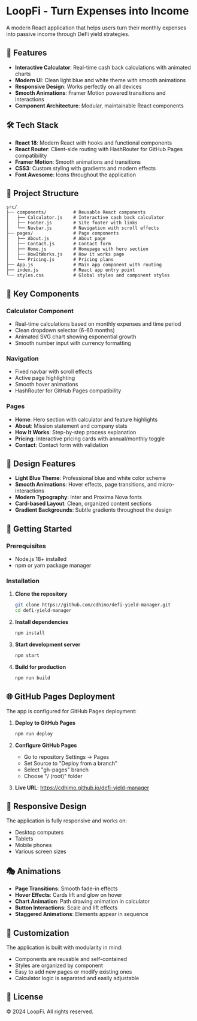 # LoopFi - Turn Expenses into Income

A modern React application that helps users turn their monthly expenses into passive income through DeFi yield strategies.

## 🚀 Features

- **Interactive Calculator**: Real-time cash back calculations with animated charts
- **Modern UI**: Clean light blue and white theme with smooth animations
- **Responsive Design**: Works perfectly on all devices
- **Smooth Animations**: Framer Motion powered transitions and interactions
- **Component Architecture**: Modular, maintainable React components

## 🛠️ Tech Stack

- **React 18**: Modern React with hooks and functional components
- **React Router**: Client-side routing with HashRouter for GitHub Pages compatibility
- **Framer Motion**: Smooth animations and transitions
- **CSS3**: Custom styling with gradients and modern effects
- **Font Awesome**: Icons throughout the application

## 📁 Project Structure

```
src/
├── components/          # Reusable React components
│   ├── Calculator.js    # Interactive cash back calculator
│   ├── Footer.js        # Site footer with links
│   └── Navbar.js        # Navigation with scroll effects
├── pages/               # Page components
│   ├── About.js         # About page
│   ├── Contact.js       # Contact form
│   ├── Home.js          # Homepage with hero section
│   ├── HowItWorks.js    # How it works page
│   └── Pricing.js       # Pricing plans
├── App.js               # Main app component with routing
├── index.js             # React app entry point
└── styles.css           # Global styles and component styles
```

## 🎯 Key Components

### Calculator Component
- Real-time calculations based on monthly expenses and time period
- Clean dropdown selector (6-60 months)
- Animated SVG chart showing exponential growth
- Smooth number input with currency formatting

### Navigation
- Fixed navbar with scroll effects
- Active page highlighting
- Smooth hover animations
- HashRouter for GitHub Pages compatibility

### Pages
- **Home**: Hero section with calculator and feature highlights
- **About**: Mission statement and company stats
- **How It Works**: Step-by-step process explanation
- **Pricing**: Interactive pricing cards with annual/monthly toggle
- **Contact**: Contact form with validation

## 🎨 Design Features

- **Light Blue Theme**: Professional blue and white color scheme
- **Smooth Animations**: Hover effects, page transitions, and micro-interactions
- **Modern Typography**: Inter and Proxima Nova fonts
- **Card-based Layout**: Clean, organized content sections
- **Gradient Backgrounds**: Subtle gradients throughout the design

## 🚀 Getting Started

### Prerequisites
- Node.js 18+ installed
- npm or yarn package manager

### Installation
1. **Clone the repository**
   ```bash
   git clone https://github.com/cdhimo/defi-yield-manager.git
   cd defi-yield-manager
   ```

2. **Install dependencies**
   ```bash
   npm install
   ```

3. **Start development server**
   ```bash
   npm start
   ```

4. **Build for production**
   ```bash
   npm run build
   ```

## 🌐 GitHub Pages Deployment

The app is configured for GitHub Pages deployment:

1. **Deploy to GitHub Pages**
   ```bash
   npm run deploy
   ```

2. **Configure GitHub Pages**
   - Go to repository Settings → Pages
   - Set Source to "Deploy from a branch"
   - Select "gh-pages" branch
   - Choose "/ (root)" folder

3. **Live URL**: https://cdhimo.github.io/defi-yield-manager

## 📱 Responsive Design

The application is fully responsive and works on:
- Desktop computers
- Tablets
- Mobile phones
- Various screen sizes

## 🎭 Animations

- **Page Transitions**: Smooth fade-in effects
- **Hover Effects**: Cards lift and glow on hover
- **Chart Animation**: Path drawing animation in calculator
- **Button Interactions**: Scale and lift effects
- **Staggered Animations**: Elements appear in sequence

## 🔧 Customization

The application is built with modularity in mind:
- Components are reusable and self-contained
- Styles are organized by component
- Easy to add new pages or modify existing ones
- Calculator logic is separated and easily adjustable

## 📄 License

© 2024 LoopFi. All rights reserved.

